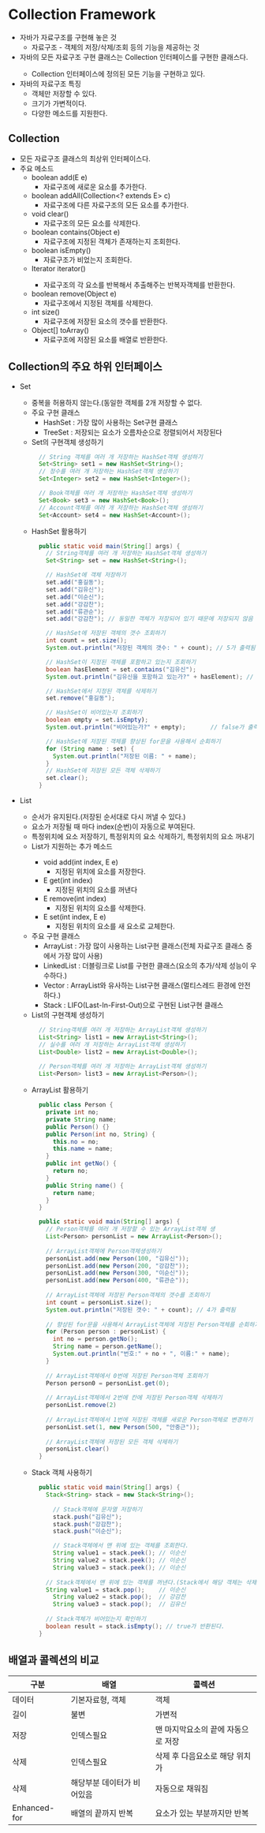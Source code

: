 # Collection Framework
- 자바가 자료구조를 구현해 놓은 것
  * 자료구조 - 객체의 저장/삭제/조회 등의 기능을 제공하는 것
- 자바의 모든 자료구조 구현 클래스는 Collection<E> 인터페이스를 구현한 클래스다.
  * Collection<E> 인터페이스에 정의된 모든 기능을 구현하고 있다.
- 자바의 자료구조 특징
  * 객체만 저장할 수 있다.
  * 크기가 가변적이다.
  * 다양한 메소드를 지원한다.

## Collection<E>
- 모든 자료구조 클래스의 최상위 인터페이스다.
- 주요 메소드
  + boolean add(E e)
    * 자료구조에 새로운 요소를 추가한다.
  + boolean addAll(Collection<? extends E> c)
    * 자료구조에 다른 자료구조의 모든 요소를 추가한다.
  + void clear()
    * 자료구조의 모든 요소를 삭제한다.
  + boolean contains(Object e)
    * 자료구조에 지정된 객체가 존재하는지 조회한다.
  + boolean isEmpty()
    * 자료구조가 비었는지 조회한다.
  + Iterator<E>	iterator()
    * 자료구조의 각 요소를 반복해서 추출해주는 반복자객체를 반환한다.
  + boolean remove(Object e)
    * 자료구조에서 지정된 객체를 삭제한다.
  + int	size()
    * 자료구조에 저장된 요소의 갯수를 반환한다.
  + Object[] toArray()
    * 자료구조에 저장된 요소를 배열로 반환한다.

## Collection<E>의 주요 하위 인터페이스
- Set<E>
  + 중복을 허용하지 않는다.(동일한 객체를 2개 저장할 수 없다.
  + 주요 구현 클래스
    * HashSet<E> : 가장 많이 사용하는 Set구현 클래스 
    * TreeSet<E> : 저장되는 요소가 오름차순으로 정렬되어서 저장된다
  + Set의 구현객체 생성하기
    ```java
      // String 객체를 여러 개 저장하는 HashSet객체 생성하기
      Set<String> set1 = new HashSet<String>();
      // 정수를 여러 개 저장하는 HashSet객체 생성하기
      Set<Integer> set2 = new HashSet<Integer>();
  
      // Book객체를 여러 개 저장하는 HashSet객체 생성하기
      Set<Book> set3 = new HashSet<Book>();
      // Account객체를 여러 개 저장하는 HashSet객체 생성하기
      Set<Account> set4 = new HashSet<Account>();
    ```
  + HashSet<E> 활용하기
    ```java
      public static void main(String[] args) {
        // String객체를 여러 개 저장하는 HashSet객체 생성하기
        Set<String> set = new HashSet<String>();
	
        // HashSet에 객체 저장하기
        set.add("홍길동");
        set.add("김유신");
        set.add("이순신");
        set.add("강감찬");
        set.add("류관순");
        set.add("강감찬");	// 동일한 객체가 저장되어 있기 때문에 저장되지 않음

        // HashSet에 저장된 객체의 갯수 조회하기
        int count = set.size();
        System.out.println("저장된 객체의 갯수: " + count);	// 5가 출력됨

        // HashSet이 지정된 객체를 포함하고 있는지 조회하기
        boolean hasElement = set.contains("김유신");
        System.out.println("김유신을 포함하고 있는가?" + hasElement); // true가 출력됨

        // HashSet에서 지정된 객체를 삭제하기
        set.remove("홍길동");

        // HashSet이 비어있는지 조회하기
        boolean empty = set.isEmpty);
        System.out.println("비어있는가?" + empty);		// false가 출력됨

        // HashSet에 저장된 객체를 향상된 for문을 사용해서 순회하기
        for (String name : set) {
          System.out.println("저장된 이름: " + name);
        }
        // HashSet에 저장된 모든 객체 삭제하기		
        set.clear();
      }
    ```
- List<E>
  + 순서가 유지된다.(저장된 순서대로 다시 꺼낼 수 있다.)
  + 요소가 저장될 때 마다 index(순번)이 자동으로 부여된다.
  + 특정위치에 요소 저장하기, 특정위치의 요소 삭제하기, 특정위치의 요소 꺼내기
  + List<E>가 지원하는 추가 메소드
    * void add(int index, E e)
      - 지정된 위치에 요소를 저장한다.
    * E get(int index)
      - 지정된 위치의 요소를 꺼낸다
    * E remove(int index)
      - 지정된 위치의 요소를 삭제한다.
    * E set(int index, E e)
      - 지정된 위치의 요소를 새 요소로 교체한다.
  + 주요 구현 클래스
    * ArrayList<E> : 가장 많이 사용하는 List구현 클래스(전체 자료구조 클래스 중에서 가장 많이 사용)
    * LinkedList<E> : 더블링크로 List를 구현한 클래스(요소의 추가/삭제 성능이 우수하다.)
    * Vector<E>	: ArrayList와 유사하는 List구현 클래스(멀티스레드 환경에 안전하다.)
    * Stack<E>	: LIFO(Last-In-First-Out)으로 구현된 List구현 클래스
  + List<E>의 구현객체 생성하기
    ```java
      // String객체를 여러 개 저장하는 ArrayList객체 생성하기
      List<String> list1 = new ArrayList<String>();
      // 실수를 여러 개 저장하는 ArrayList객체 생성하기
      List<Double> list2 = new ArrayList<Double>();
      
      // Person객체를 여러 개 저장하는 ArrayList객체 생성하기
      List<Person> list3 = new ArrayList<Person>();
    ```
  + ArrayList<E> 활용하기
    ```java
      public class Person {
        private int no;
        private String name;
        public Person() {}
        public Person(int no, String) {
          this.no = no;
          this.name = name;
        }
        public int getNo() {
          return no;
        }
        public String name() {
          return name;
        }
      }
    ```
    ```java
      public static void main(String[] args) {
        // Person객체를 여러 개 저장할 수 있는 ArrayList객체 생
        List<Person> personList = new ArrayList<Person>();
        
        // ArrayList객체에 Person객체생성하기
        personList.add(new Person(100, "김유신"));
        personList.add(new Person(200, "강감찬"));
        personList.add(new Person(300, "이순신"));
        personList.add(new Person(400, "류관순"));
        
        // ArrayList객체에 저장된 Person객체의 갯수를 조회하기
        int count = personList.size();
        System.out.println("저장된 갯수: " + count); // 4가 출력됨
        
        // 향상된 for문을 사용해서 ArrayList객체에 저장된 Person객체를 순회하기
        for (Person person : personList) {
          int no = person.getNo();
          String name = person.getName();
          System.out.println("번호:" + no + ", 이름:" + name);
        }
        
        // ArrayList객체에서 0번에 저장된 Person객체 조회하기
        Person person0 = personList.get(0);
        
        // ArrayList객체에서 2번에 칸에 저장된 Person객체 삭제하기
        personList.remove(2)
        
        // ArrayList객체에서 1번에 저장된 객체를 새로운 Person객체로 변경하기
        personList.set(1, new Person(500, "안중근"));
        
        // ArrayList객체에 저장된 모든 객체 삭제하기
        personList.clear()
      }
    ```
  + Stack<E> 객체 사용하기
    ```java
      public static void main(String[] args) {
        Stack<String> stack = new Stack<String>();
        
	      // Stack객체에 문자열 저장하기
	      stack.push("김유신");
	      stack.push("강감찬");
	      stack.push("이순신");
	
	      // Stack객체에서 맨 위에 있는 객체를 조회한다.
	      String value1 = stack.peek();	// 이순신
	      String value2 = stack.peek();	// 이순신
	      String value3 = stack.peek();	// 이순신
        
        // Stack객체에서 맨 위에 있는 객체를 꺼낸다.(Stack에서 해당 객체는 삭제된다.)
        String value1 = stack.pop();	// 이순신
	      String value2 = stack.pop();	// 강감찬
	      String value3 = stack.pop();	// 김유신
        
        // Stack객체가 비어있는지 확인하기
        boolean result = stack.isEmpty(); // true가 반환된다.
      }
    ```
    
## 배열과 콜렉션의 비교
| 구분 | 배열 | 콜렉션 |
| --- | --- | --- |
| 데이터 | 기본자료형, 객체 | 객체 |
| 길이 | 불변 | 가변적 |
| 저장 | 인덱스필요 | 맨 마지막요소의 끝에 자동으로 저장 |
| 삭제 | 인덱스필요 | 삭제 후 다음요소로 해당 위치가 |
| 삭제 | 해당부분 데이터가 비어있음 |	자동으로 채워짐 |
| Enhanced-for | 배열의 끝까지 반복 | 요소가 있는 부분까지만 반복 |

